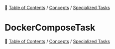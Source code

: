 🔖 [Table of Contents](../../README.md) / [Concepts](../README.md) / [Specialized Tasks](README.md)

# DockerComposeTask

🔖 [Table of Contents](../../README.md) / [Concepts](../README.md) / [Specialized Tasks](README.md)
